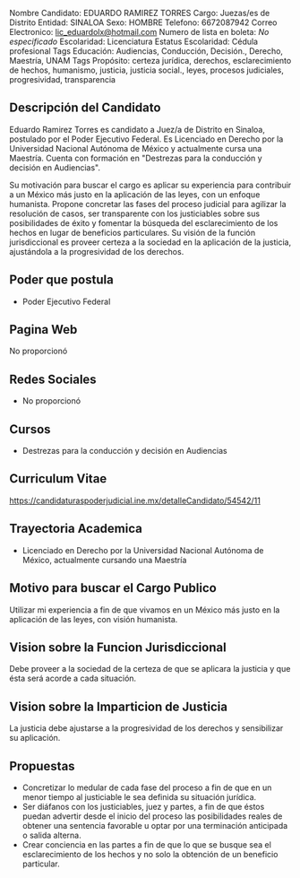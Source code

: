 Nombre Candidato: EDUARDO RAMIREZ TORRES
Cargo: Juezas/es de Distrito
Entidad: SINALOA
Sexo: HOMBRE
Telefono: 6672087942
Correo Electronico: lic_eduardolx@hotmail.com
Numero de lista en boleta: *No especificado*
Escolaridad: Licenciatura
Estatus Escolaridad: Cédula profesional
Tags Educación: Audiencias, Conducción, Decisión., Derecho, Maestría, UNAM
Tags Propósito: certeza jurídica, derechos, esclarecimiento de hechos, humanismo, justicia, justicia social., leyes, procesos judiciales, progresividad, transparencia


## Descripción del Candidato 

Eduardo Ramirez Torres es candidato a Juez/a de Distrito en Sinaloa, postulado por el Poder Ejecutivo Federal. Es Licenciado en Derecho por la Universidad Nacional Autónoma de México y actualmente cursa una Maestría. Cuenta con formación en "Destrezas para la conducción y decisión en Audiencias".

Su motivación para buscar el cargo es aplicar su experiencia para contribuir a un México más justo en la aplicación de las leyes, con un enfoque humanista. Propone concretar las fases del proceso judicial para agilizar la resolución de casos, ser transparente con los justiciables sobre sus posibilidades de éxito y fomentar la búsqueda del esclarecimiento de los hechos en lugar de beneficios particulares. Su visión de la función jurisdiccional es proveer certeza a la sociedad en la aplicación de la justicia, ajustándola a la progresividad de los derechos.


## Poder que postula

- Poder Ejecutivo Federal


## Pagina Web

No proporcionó


## Redes Sociales

- No proporcionó


## Cursos

- Destrezas para la conducción y decisión en Audiencias


## Curriculum Vitae

https://candidaturaspoderjudicial.ine.mx/detalleCandidato/54542/11


## Trayectoria Academica

- Licenciado en Derecho por la Universidad Nacional Autónoma de México, actualmente cursando una Maestría


## Motivo para buscar el Cargo Publico

Utilizar mi experiencia a fin de que vivamos en un México más justo en la aplicación de las leyes, con visión humanista.


## Vision sobre la Funcion Jurisdiccional

Debe proveer a la sociedad de la certeza de que se aplicara la justicia y que ésta será acorde a cada situación.


## Vision sobre la Imparticion de Justicia

La justicia debe ajustarse a la progresividad de los derechos y sensibilizar su aplicación.


## Propuestas

- Concretizar lo medular de cada fase del proceso a fin de que en un menor tiempo al justiciable le sea definida su situación jurídica.
- Ser diáfanos con los justiciables, juez y partes, a fin de que éstos puedan advertir desde el inicio del proceso las posibilidades reales de obtener una sentencia favorable u optar por una terminación anticipada o salida alterna.
- Crear conciencia en las partes a fin de que lo que se busque sea el esclarecimiento de los hechos y no solo la obtención de un beneficio particular.

